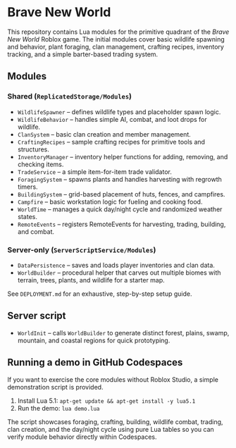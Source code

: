 # Brave New World

This repository contains Lua modules for the primitive quadrant of the *Brave New World* Roblox game. The initial modules cover basic wildlife spawning and behavior, plant foraging, clan management, crafting recipes, inventory tracking, and a simple barter-based trading system.

## Modules

### Shared (`ReplicatedStorage/Modules`)
- `WildlifeSpawner` – defines wildlife types and placeholder spawn logic.
- `WildlifeBehavior` – handles simple AI, combat, and loot drops for wildlife.
- `ClanSystem` – basic clan creation and member management.
- `CraftingRecipes` – sample crafting recipes for primitive tools and structures.
- `InventoryManager` – inventory helper functions for adding, removing, and checking items.
- `TradeService` – a simple item-for-item trade validator.
- `ForagingSystem` – spawns plants and handles harvesting with regrowth timers.
- `BuildingSystem` – grid-based placement of huts, fences, and campfires.
- `Campfire` – basic workstation logic for fueling and cooking food.
- `WorldTime` – manages a quick day/night cycle and randomized weather states.
- `RemoteEvents` – registers RemoteEvents for harvesting, trading, building, and combat.

### Server-only (`ServerScriptService/Modules`)
- `DataPersistence` – saves and loads player inventories and clan data.
- `WorldBuilder` – procedural helper that carves out multiple biomes with terrain, trees, plants, and wildlife for a starter map.

See `DEPLOYMENT.md` for an exhaustive, step-by-step setup guide.

## Server script
- `WorldInit` – calls `WorldBuilder` to generate distinct forest, plains, swamp, mountain, and coastal regions for quick prototyping.

## Running a demo in GitHub Codespaces
If you want to exercise the core modules without Roblox Studio, a simple demonstration script is provided.

1. Install Lua 5.1: `apt-get update && apt-get install -y lua5.1`
2. Run the demo: `lua demo.lua`

The script showcases foraging, crafting, building, wildlife combat, trading, clan creation, and the day/night cycle using pure Lua tables so you can verify module behavior directly within Codespaces.
